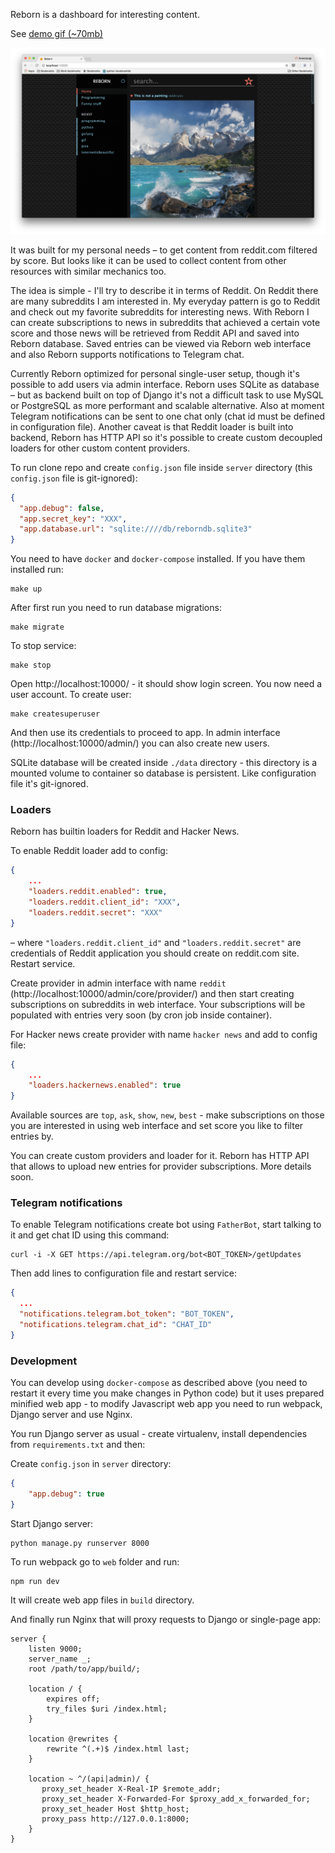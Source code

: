 Reborn is a dashboard for interesting content.

See [demo gif (~70mb)](https://i.imgur.com/bjk8QQM.gifv)

![Screenshot](https://raw.githubusercontent.com/FZambia/reborn/master/screenshot.png)

It was built for my personal needs – to get content from reddit.com filtered by score. But looks like it can be used to collect content from other resources with similar mechanics too.

The idea is simple - I'll try to describe it in terms of Reddit. On Reddit there are many subreddits I am interested in. My everyday pattern is go to Reddit and check out my favorite subreddits for interesting news. With Reborn I can create subscriptions to news in subreddits that achieved a certain vote score and those news will be retrieved from Reddit API and saved into Reborn database. Saved entries can be viewed via Reborn web interface and also Reborn supports notifications to Telegram chat.

Currently Reborn optimized for personal single-user setup, though it's possible to add users via admin interface. Reborn uses SQLite as database – but as backend built on top of Django it's not a difficult task to use MySQL or PostgreSQL as more performant and scalable alternative. Also at moment Telegram notifications can be sent to one chat only (chat id must be defined in configuration file). Another caveat is that Reddit loader is built into backend, Reborn has HTTP API so it's possible to create custom decoupled loaders for other custom content providers.  

To run clone repo and create `config.json` file inside `server` directory (this `config.json` file is git-ignored):

```json
{
  "app.debug": false,
  "app.secret_key": "XXX",
  "app.database.url": "sqlite:////db/reborndb.sqlite3"
}
```

You need to have `docker` and `docker-compose` installed. If you have them installed run:

```
make up
```

After first run you need to run database migrations:

```
make migrate
```

To stop service:

```
make stop
```

Open http://localhost:10000/ - it should show login screen. You now need a user account. To create user:

```
make createsuperuser
```

And then use its credentials to proceed to app. In admin interface (http://localhost:10000/admin/) you can also create new users.

SQLite database will be created inside `./data` directory - this directory is a mounted volume to container so database is persistent. Like configuration file it's git-ignored.

### Loaders

Reborn has builtin loaders for Reddit and Hacker News.

To enable Reddit loader add to config:

```json
{
    ...
    "loaders.reddit.enabled": true,
    "loaders.reddit.client_id": "XXX",
    "loaders.reddit.secret": "XXX"
}
```

– where `"loaders.reddit.client_id"` and `"loaders.reddit.secret"` are credentials of Reddit application you should create on reddit.com site. Restart service.

Create provider in admin interface with name `reddit` (http://localhost:10000/admin/core/provider/) and then start creating subscriptions on subreddits in web interface. Your subscriptions will be populated with entries very soon (by cron job inside container). 

For Hacker news create provider with name `hacker news` and add to config file:

```json
{
    ...
    "loaders.hackernews.enabled": true
}
```

Available sources are `top`, `ask`, `show`, `new`, `best` - make subscriptions on those you are interested in using web interface and set score you like to filter entries by.

You can create custom providers and loader for it. Reborn has HTTP API that allows to upload new entries for provider subscriptions. More details soon.

### Telegram notifications

To enable Telegram notifications create bot using `FatherBot`, start talking to it and get chat ID using this command:

```
curl -i -X GET https://api.telegram.org/bot<BOT_TOKEN>/getUpdates
```

Then add lines to configuration file and restart service:

```json
{
  ...
  "notifications.telegram.bot_token": "BOT_TOKEN",
  "notifications.telegram.chat_id": "CHAT_ID"
}
```

### Development

You can develop using `docker-compose` as described above (you need to restart it every time you make changes in Python code) but it uses prepared minified web app - to modify Javascript web app you need to run webpack, Django server and use Nginx.

You run Django server as usual - create virtualenv, install dependencies from `requirements.txt` and then:

Create `config.json` in `server` directory:

```json
{
    "app.debug": true
}
```

Start Django server:

```
python manage.py runserver 8000
```

To run webpack go to `web` folder and run:

```
npm run dev
```

It will create web app files in `build` directory.

And finally run Nginx that will proxy requests to Django or single-page app:

```nginx
server {
    listen 9000;
    server_name _;
    root /path/to/app/build/;

    location / {
        expires off;
        try_files $uri /index.html;
    }

    location @rewrites {
        rewrite ^(.+)$ /index.html last;
    }

    location ~ ^/(api|admin)/ {
       proxy_set_header X-Real-IP $remote_addr;
       proxy_set_header X-Forwarded-For $proxy_add_x_forwarded_for;
       proxy_set_header Host $http_host;
       proxy_pass http://127.0.0.1:8000;
    }
}
```
